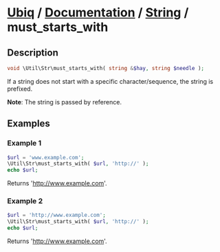 [Ubiq](https://github.com/Pixel418/Ubiq#ubiq) / [Documentation](../index.md#readme) / [String](../index.md#string) / must_starts_with
======


Description
-------- 

```php
void \Util\Str\must_starts_with( string &$hay, string $needle );
```

If a string does not start with a specific character/sequence, the string is prefixed.

**Note**: The string is passed by reference.



Examples
--------

### Example 1

```php
$url = 'www.example.com';
\Util\Str\must_starts_with( $url, 'http://' );
echo $url;
```
Returns 'http://www.example.com'.

### Example 2

```php
$url = 'http://www.example.com';
\Util\Str\must_starts_with( $url, 'http://' );
echo $url;
```
Returns 'http://www.example.com'.
